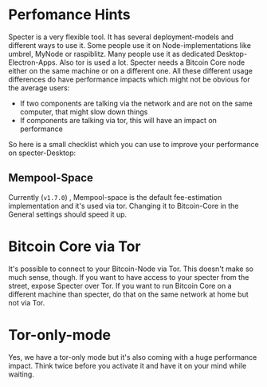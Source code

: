 # Perfomance Hints

Specter is a very flexible tool. It has several deployment-models and different ways to use it. Some people use it on Node-implementations like umbrel, MyNode or raspiblitz. Many people use it as dedicated Desktop-Electron-Apps. Also tor is used a lot. Specter needs a Bitcoin Core node either on the same machine or on a different one. All these different usage differences do have performance impacts which might not be obvious for the average users:
* If two components are talking via the network and are not on the same computer, that might slow down things
* If components are talking via tor, this will have an impact on performance

So here is a small checklist which you can use to improve your performance on specter-Desktop:

## Mempool-Space
Currently (`v1.7.0`) , Mempool-space is the default fee-estimation implementation and it's used via tor. Changing it to Bitcoin-Core in the General settings should speed it up.

# Bitcoin Core via Tor
It's possible to connect to your Bitcoin-Node via Tor. This doesn't make so much sense, though. If you want to have access to your specter from the street, expose Specter over Tor. If you want to run Bitcoin Core on a different machine than specter, do that on the same network at home but not via Tor.

# Tor-only-mode
Yes, we have a tor-only mode but it's also coming with a huge performance impact. Think twice before you activate it and have it on your mind while waiting.
